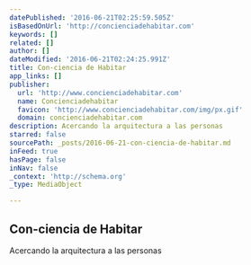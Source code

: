 ```yaml
---
datePublished: '2016-06-21T02:25:59.505Z'
isBasedOnUrl: 'http://concienciadehabitar.com'
keywords: []
related: []
author: []
dateModified: '2016-06-21T02:24:25.991Z'
title: Con-ciencia de Habitar
app_links: []
publisher:
  url: 'http://www.concienciadehabitar.com'
  name: Concienciadehabitar
  favicon: 'http://www.concienciadehabitar.com/img/px.gif'
  domain: concienciadehabitar.com
description: Acercando la arquitectura a las personas
starred: false
sourcePath: _posts/2016-06-21-con-ciencia-de-habitar.md
inFeed: true
hasPage: false
inNav: false
_context: 'http://schema.org'
_type: MediaObject

---
```

<article style=""><h1>Con-ciencia de Habitar</h1><p>Acercando la arquitectura a las personas</p></article>
